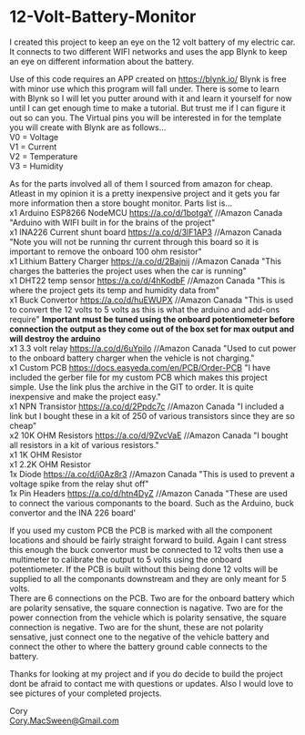 # 12-Volt-Battery-Monitor

I created this project to keep an eye on the 12 volt battery of my electric car. It connects to two different WIFI networks and uses the app Blynk to keep an eye on different information about the battery.

Use of this code requires an APP created on https://blynk.io/
Blynk is free with minor use which this program will fall under. There is some to learn with Blynk so I will let you putter around with it and learn it yourself for now until I can get enough time to make a tutorial. But trust me if I can figure it out so can you.
The Virtual pins you will be interested in for the template you will create with Blynk are as follows...  
V0 = Voltage  
V1 = Current  
V2 = Temperature  
V3 = Humidity  
  
As for the parts involved all of them I sourced from amazon for cheap. Atleast in my opinion it is a pretty inexpensive project and it gets you far more information then a store bought monitor. Parts list is...  
x1 Arduino ESP8266 NodeMCU             https://a.co/d/1botgaY   //Amazon Canada               "Arduino with WIFI built in for the brains of the project"  
x1 INA226 Current shunt board          https://a.co/d/3lF1AP3   //Amazon Canada               "Note you will not be running thr current through this board so it is important to remove the onboard 100 ohm resistor"  
x1 Lithium Battery Charger             https://a.co/d/2Bajnij   //Amazon Canada               "This charges the batteries the project uses when the car is running"  
x1 DHT22 temp sensor                   https://a.co/d/4hKodbF   //Amazon Canada               "This is where the project gets its temp and humidity data from"  
x1 Buck Convertor                      https://a.co/d/huEWUPX   //Amazon Canada               "This is used to convert the 12 volts to 5 volts as this is what the arduino and add-ons require" ******Important must be tuned using the onboard potentiometer before connection the output as they come out of the box set for max output and will destroy the arduino******  
x1 3.3 volt relay                      https://a.co/d/6uYpilo   //Amazon Canada               "Used to cut power to the onboard battery charger when the vehicle is not charging."  
x1 Custom PCB                          https://docs.easyeda.com/en/PCB/Order-PCB              "I have included the gerber file for my custom PCB which makes this project simple. Use the link plus the archive in the GIT to order. It is quite inexpensive and make the project easy."  
x1 NPN Transistor                      https://a.co/d/2Ppdc7c   //Amazon Canada               "I included a link but I bought these in a kit of 250 of various transistors since they are so cheap"  
x2 10K OHM Resistors                   https://a.co/d/9ZvcVaE   //Amazon Canada               "I bought all resistors in a kit of various resistors."  
x1 1K OHM Resistor  
x1 2.2K OHM Resistor  
1x Diode                               https://a.co/d/i0Az8r3   //Amazon Canada               "This is used to prevent a voltage spike from the relay shut off"  
1x Pin Headers                         https://a.co/d/htn4DyZ   //Amazon Canada               "These are used to connect the various componants to the board. Such as the Arduino, buck convertor and the INA 226 board'  
  
If you used my custom PCB the PCB is marked with all the component locations and should be fairly straight forward to build. Again I cant stress this enough the buck convertor must be connected to 12 volts then use a multimeter to calibrate the output to 5 volts using the onboard potentiometer. If the PCB is built without this being done 12 volts will be supplied to all the componants downstream and they are only meant for 5 volts.  
There are 6 connections on the PCB. Two are for the onboard battery which are polarity sensative, the square connection is nagative. Two are for the power connection from the vehicle which is polarity sensative, the square connection is negative. Two are for the shunt, these are not polarity sensative, just connect one to the negative of the vehicle battery and connect the other to where the battery ground cable connects to the battery.  
  
Thanks for looking at my project and if you do decide to build the project dont be afraid to contact me with questions or updates. Also I would love to see pictures of your completed projects.  

Cory  
Cory.MacSween@Gmail.com  